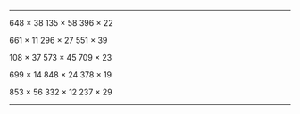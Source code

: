 
---------- ---------- ----------
 648 × 38   135 × 58   396 × 22 

 661 × 11   296 × 27   551 × 39 

 108 × 37   573 × 45   709 × 23 

 699 × 14   848 × 24   378 × 19 

 853 × 56   332 × 12   237 × 29 
---------- ---------- ----------

